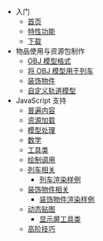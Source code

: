 - 入门
  - [首页](README.md)
  - [特性功能](feature.md)
  - [下载](download.md)
- 物品使用与资源包制作
  - [OBJ 模型格式](objschem.md)
  - [将 OBJ 模型用于列车](trainmodel.md)
  - [装饰物件](eyecandy.md)
  - [自定义轨道模型](railmodel.md)
- JavaScript 支持
  - [普遍内容](js-general.md)
  - [资源加载](js-resources.md)
  - [模型处理](js-model-processing.md)
  - [数学](js-math.md)
  - [工具类](js-util.md)
  - [绘制调用](js-draw-call.md)
  - [列车相关](js-train.md)
    - [列车渲染样例](js-example-train.md)
  - [装饰物件相关](js-eyecandy.md)
    - [装饰物件渲染样例](js-example-eyecandy.md)
  - [动态贴图](js-dynamic-texture.md)
    - [显示屏工具类](js-display-helper.md)
  - [高阶技巧](js-advanced.md)